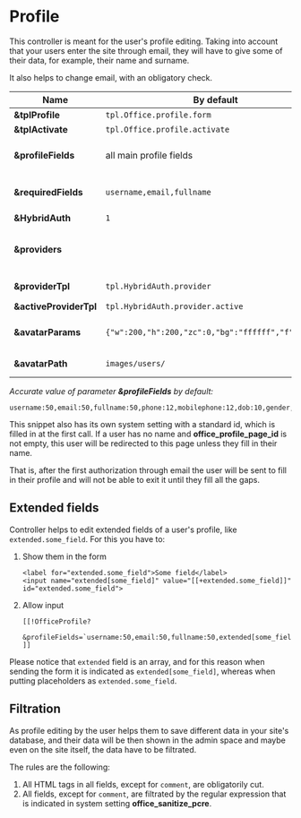 # Profile

This controller is meant for the user's profile editing.
Taking into account that your users enter the site through email, they will have to give some of their data, for example, their name and surname.

It also helps to change email, with an obligatory check.

Name                   | By default                                         | Description
-----------------------|----------------------------------------------------|------------------------------------------------------------------------------------------------------------------------------------------------------------------------------------------------------------------------------
**&tplProfile**        | `tpl.Office.profile.form`                          | Chunk for output and editing of a user's profile.
**&tplActivate**       | `tpl.Office.profile.activate`                      | Chunk for activation letter.
**&profileFields**     | all main profile fields                            | List of fields that a user can edit, with commas. You can also indicate maximal length of values after a colon. For example, ``&profileFields=`username:25,fullname:50,email` ``.
**&requiredFields**    | `username,email,fullname`                          | List of fields that are obligatory for editing. These fields should be filled in for successful profile update. For example, ``&requiredFields=`username,fullname,email` ``.
**&HybridAuth**        | `1`                                                | Turn on integration with **HybridAuth**, if it is installed.
**&providers**         |                                                    | List of providers of **HybridAuth** authorization, with commas. All accessible providers are here `{core_path}components/hybridauth/model/hybridauth/lib/Providers/`. For example, ``&providers=`Google,Twitter,Facebook` ``.
**&providerTpl**       | `tpl.HybridAuth.provider`                          | Chunk for output of a link to authorization or adding the **HybridAuth** service to an account.
**&activeProviderTpl** | `tpl.HybridAuth.provider.active`                   | Chunk for output of the icon of the added **HybridAuth** service.
**&avatarParams**      | `{"w":200,"h":200,"zc":0,"bg":"ffffff","f":"jpg"}` | JSON line with parameters of avatar conversion with help of phpThumb. By default - `{"w":200,"h":200,"zc":0,"bg":"ffffff","f":"jpg"}`.
**&avatarPath**        | `images/users/`                                    | Directory for saving avatars for users inside MODX_ASSETS_PATH. By default - `images/users/`.

*Accurate value of parameter **&profileFields** by default:*

```
username:50,email:50,fullname:50,phone:12,mobilephone:12,dob:10,gender,address,country,city,state,zip,fax,photo,comment,website,specifiedpassword,confirmpassword
```

This snippet also has its own system setting with a standard id, which is filled in at the first call.
If a user has no name and **office_profile_page_id** is not empty, this user will be redirected to this page unless they fill in their name.

That is, after the first authorization through email the user will be sent to fill in their profile and will not be able to exit it until they fill all the gaps.

## Extended fields

Controller helps to edit extended fields of a user's profile, like `extended.some_field`. For this you have to:

1. Show them in the form

    ```modx
    <label for="extended.some_field">Some field</label>
    <input name="extended[some_field]" value="[[+extended.some_field]]" id="extended.some_field">
    ```

2. Allow input

    ```modx
    [[!OfficeProfile?
      &profileFields=`username:50,email:50,fullname:50,extended[some_field]`
    ]]
    ```

Please notice that `extended` field is an array, and for this reason when sending the form it is indicated
as `extended[some_field]`, whereas when putting placeholders as `extended.some_field`.

## Filtration

As profile editing by the user helps them to save different data in your site's database,
and their data will be then shown in the admin space and maybe even on the site itself, the data have to be filtrated.

The rules are the following:

1. All HTML tags in all fields, except for `comment`, are obligatorily cut.
2. All fields, except for `comment`, are filtrated by the regular expression that is indicated in system setting **office_sanitize_pcre**.
